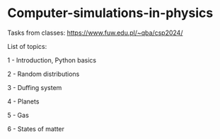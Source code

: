# Computer-simulations-in-physics

Tasks from classes: https://www.fuw.edu.pl/~qba/csp2024/

List of topics:

1 - Introduction, Python basics

2 - Random distributions

3 - Duffing system

4 - Planets

5 - Gas

6 - States of matter

